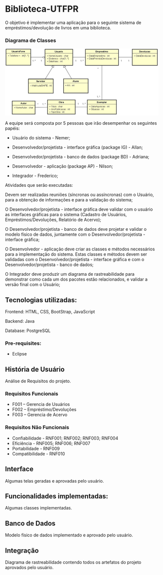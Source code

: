 # Biblioteca-UTFPR

O objetivo é implementar uma aplicação para o seguinte sistema de empréstimos/devolução de livros em uma biblioteca.

### Diagrama de Classes
<img src="DiagramaDeClasses.JPG"/>

A equipe será composta por 5 pessoas que irão desempenhar os seguintes papéis:

* Usuário do sistema - Nemer;

* Desenvolvedor/projetista - interface gráfica (package IG) - Allan;

* Desenvolvedor/projetista - banco de dados (package BD) - Adriana;

* Desenvolvedor - aplicação (package AP) - Nilson;

* Integrador - Frederico;

Atividades que serão executadas:

Devem ser realizadas reuniões (síncronas ou assíncronas) com o Usuário, para a obtenção de informações e para a validação do sistema;

O Desenvolvedor/projetista - interface gráfica deve validar com o usuário as interfaces gráficas para o sistema (Cadastro de Usuários, Empréstimos/Devoluções, Relatório de Acervo);

O Desenvolvedor/projetista - banco de dados deve projetar e validar o modelo físico de dados, juntamente com o Desenvolvedor/projetista - interface gráfica;

O Desenvolvedor - aplicação deve criar as classes e métodos necessários para a implementação do sistema. Estas classes e métodos devem ser validadas com o Desenvolvedor/projetista - interface gráfica e com o Desenvolvedor/projetista - banco de dados;

O Integrador deve produzir um diagrama de rastreabilidade para demonstrar como cada um dos pacotes estão relacionados, e validar a versão final com o Usuário;

## Tecnologias utilizadas:

Frontend: HTML, CSS, BootStrap, JavaScript

Backend: Java

Database: PostgreSQL

### Pre-requisites:
* Eclipse

## História de Usuário
Análise de Requisitos do projeto.

### Requisitos Funcionais
* F001 – Gerencia de Usuários
* F002 – Empréstimo/Devoluções
* F003 – Gerencia de Acervo
### Requisitos Não Funcionais
* Confiabilidade - RNF001; RNF002; RNF003; RNF004
* Eficiência - RNF005; RNF006; RNF007
* Portabilidade - RNF009
* Compatibilidade - RNF010

## Interface
Algumas telas geradas e aprovadas pelo usuário.

## Funcionalidades implementadas:
Algumas classes implementadas. 

## Banco de Dados
Modelo físico de dados implementado e aprovado pelo usuário.

## Integração
Diagrama de rastreabilidade contendo todos os artefatos do projeto aprovados pelo usuário.

